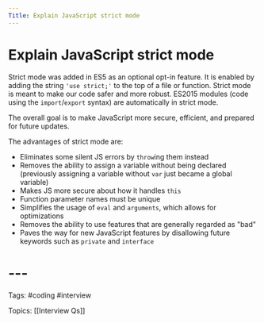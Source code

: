 ```yaml
---
Title: Explain JavaScript strict mode
---
```


# Explain JavaScript strict mode

Strict mode was added in ES5 as an optional opt-in feature. It is enabled by adding the string `'use strict;'` to the top of a file or function. Strict mode is meant to make our code safer and more robust. ES2015 modules (code using the `import`/`export` syntax) are automatically in strict mode.

The overall goal is to make JavaScript more secure, efficient, and prepared for future updates.

The advantages of strict mode are:

-   Eliminates some silent JS errors by `throw`ing them instead
-   Removes the ability to assign a variable without being declared (previously assigning a variable without `var` just became a global variable)
-   Makes JS more secure about how it handles `this`
-   Function parameter names must be unique
-   Simplifies the usage of `eval` and `arguments`, which allows for optimizations
-   Removes the ability to use features that are generally regarded as "bad"
-   Paves the way for new JavaScript features by disallowing future keywords such as `private` and `interface`

# ---

Tags: #coding #interview

Topics: [[Interview Qs]]


